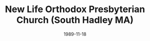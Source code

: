 ---
date: &id001 1989-11-18
end_date: null
location:
  address: null
  city: South Hadley
  state: MA
minister:
- end: 1995-01-01
  name: John Pederson
  start: 1989-11-18
  type: Pastor
ministers:
- John Pederson
name: New Life Orthodox Presbyterian Church
names:
- end: 1997-10-14
  name: New Life Orthodox Presbyterian Church
  start: 1989-11-18
origination_date: *id001
raw_data: "MA\tSouth Hadley\n\nNew Life Orthodox Presbyterian Church  (November 18,\
  \ 1989-October 14, 1997)\nPastor: John Pederson, 1989-95\n"
received_from: null
states:
- MA
status:
  active: false
  end_date: 1997-10-14
  reason: null
  received_from: null
  withdrawal_to: null
title: New Life Orthodox Presbyterian Church (South Hadley MA)
year_established:
- 1989

---